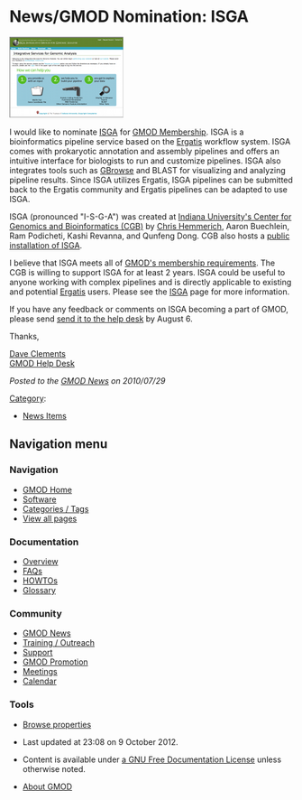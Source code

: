 



<span id="top"></span>




# <span dir="auto">News/GMOD Nomination: ISGA</span>











[<img src="https://raw.githubusercontent.com/GMOD/gmod.github.io/main/mediawiki/images/5/52/ISGAHomePageThumb.png" width="202"
height="143" alt="ISGA" />](../ISGA "ISGA")



I would like to nominate [ISGA](../ISGA "ISGA") for [GMOD
Membership](../GMOD_Membership "GMOD Membership"). ISGA is a
bioinformatics pipeline service based on the
<a href="../Ergatis" class="mw-redirect" title="Ergatis">Ergatis</a>
workflow system. ISGA comes with prokaryotic annotation and assembly
pipelines and offers an intuitive interface for biologists to run and
customize pipelines. ISGA also integrates tools such as
[GBrowse](../GBrowse.1 "GBrowse") and BLAST for visualizing and
analyzing pipeline results. Since ISGA utilizes Ergatis, ISGA pipelines
can be submitted back to the Ergatis community and Ergatis pipelines can
be adapted to use ISGA.

ISGA (pronounced "I-S-G-A") was created at
<a href="http://cgb.indiana.edu/" class="external text"
rel="nofollow">Indiana University's Center for Genomics and
Bioinformatics (CGB)</a> by [Chris
Hemmerich](../User%3AChemmeri "User%3AChemmeri"), Aaron Buechlein, Ram
Podicheti, Kashi Revanna, and Qunfeng Dong. CGB also hosts a
<a href="http://isga.cgb.indiana.edu/" class="external text"
rel="nofollow">public installation of ISGA</a>.

I believe that ISGA meets all of [GMOD's membership
requirements](../GMOD_Membership#Requirements "GMOD Membership"). The
CGB is willing to support ISGA for at least 2 years. ISGA could be
useful to anyone working with complex pipelines and is directly
applicable to existing and potential
<a href="../Ergatis" class="mw-redirect" title="Ergatis">Ergatis</a>
users. Please see the [ISGA](../ISGA "ISGA") page for more information.

If you have any feedback or comments on ISGA becoming a part of GMOD,
please send
<a href="mailto:help@gmod.org" class="external text" rel="nofollow">send
it to the help desk</a> by August 6.

Thanks,

[Dave Clements](../User%3AClements "User%3AClements")  
[GMOD Help Desk](../GMOD_Help_Desk "GMOD Help Desk")

  



*Posted to the [GMOD News](../GMOD_News "GMOD News") on 2010/07/29*






[Category](../Special%3ACategories "Special%3ACategories"):

- [News Items](../Category%3ANews_Items "Category%3ANews Items")






## Navigation menu






### 



<a href="../Main_Page"
style="background-image: url(../../images/GMOD-cogs.png);"
title="Visit the main page"></a>


### Navigation



- <span id="n-GMOD-Home">[GMOD Home](../Main_Page)</span>
- <span id="n-Software">[Software](../GMOD_Components)</span>
- <span id="n-Categories-.2F-Tags">[Categories /
  Tags](../Categories)</span>
- <span id="n-View-all-pages">[View all
  pages](../Special:AllPages)</span>




### Documentation



- <span id="n-Overview">[Overview](../Overview)</span>
- <span id="n-FAQs">[FAQs](../Category%3AFAQ)</span>
- <span id="n-HOWTOs">[HOWTOs](../Category%3AHOWTO)</span>
- <span id="n-Glossary">[Glossary](../Glossary)</span>




### Community



- <span id="n-GMOD-News">[GMOD News](../GMOD_News)</span>
- <span id="n-Training-.2F-Outreach">[Training /
  Outreach](../Training_and_Outreach)</span>
- <span id="n-Support">[Support](../Support)</span>
- <span id="n-GMOD-Promotion">[GMOD Promotion](../GMOD_Promotion)</span>
- <span id="n-Meetings">[Meetings](../Meetings)</span>
- <span id="n-Calendar">[Calendar](../Calendar)</span>




### Tools

- <span id="t-smwbrowselink"><a href="../Special%3ABrowse/News-2FGMOD_Nomination%3A_ISGA"
  rel="smw-browse">Browse properties</a></span>



- <span id="footer-info-lastmod">Last updated at 23:08 on 9 October
  2012.</span>
<!-- - <span id="footer-info-viewcount">6,631 page views.</span> -->
- <span id="footer-info-copyright">Content is available under
  <a href="http://www.gnu.org/licenses/fdl-1.3.html" class="external"
  rel="nofollow">a GNU Free Documentation License</a> unless otherwise
  noted.</span>

<!-- -->

- <span id="footer-places-about">[About
  GMOD](../GMOD%3AAbout "GMOD%3AAbout")</span>

<!-- -->




